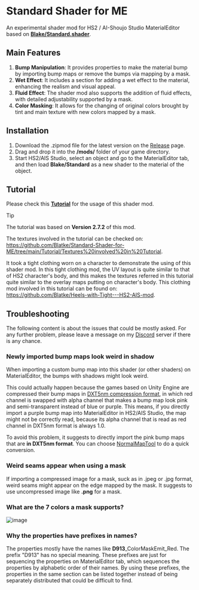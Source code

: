 # Standard Shader for ME
An experimental shader mod for HS2 / AI-Shoujo Studio MaterialEditor based on [**Blake/Standard.shader**](https://github.com/Blatke/Standard.shader).

## Main Features
1. **Bump Manipulation**: It provides properties to make the material bump by importing bump maps or remove the bumps via mapping by a mask.
2. **Wet Effect**: It includes a section for adding a wet effect to the material, enhancing the realism and visual appeal.
3. **Fluid Effect**: The shader mod also supports the addition of fluid effects, with detailed adjustability supported by a mask.
4. **Color Masking**: It allows for the changing of original colors brought by tint and main texture with new colors mapped by a mask.

## Installation
1. Download the .zipmod file for the latest version on the [Release](https://github.com/Blatke/Standard-Shader-for-ME/releases) page.
2. Drag and drop it into the **/mods/** folder of your game directory.
3. Start HS2/AIS Studio, select an object and go to the MaterialEditor tab, and then load **Blake/Standard** as a new shader to the material of the object.

## Tutorial

Please check this [**Tutorial**](https://github.com/Blatke/Standard-Shader-for-ME/blob/main/Tutorial/0.Tutorial.md) for the usage of this shader mod.


> [!TIP]
>
> The tutorial was based on **Version 2.7.2** of this mod.
>
> The textures involved in the tutorial can be checked on: https://github.com/Blatke/Standard-Shader-for-ME/tree/main/Tutorial/Textures%20involved%20in%20Tutorial.
> 
> It took a tight clothing worn on a character to demonstrate the using of this shader mod. In this tight clothing mod, the UV layout is quite similar to that of HS2 character's body, and this makes the textures referred in this tutorial quite similar to the overlay maps putting on character's body. This clothing mod involved in this tutorial can be found on: https://github.com/Blatke/Heels-with-Tight---HS2-AIS-mod.

## Troubleshooting
The following content is about the issues that could be mostly asked. For any further problem, please leave a message on my [Discord](https://discord.gg/nc5pmnf8X3) server if there is any chance.
### Newly imported bump maps look weird in shadow
When importing a custom bump map into this shader (or other shaders) on MaterialEditor, the bumps with shadows might look weird.

This could actually happen because the games based on Unity Engine are compressed their bump maps in [DXT5nm compression format](http://wiki.polycount.com/wiki/Normal_Map_Compression#DXT5nm_Compression), in which red channel is swapped with alpha channel that makes a bump map look pink and semi-transparent instead of blue or purple. This means, if you directly import a purple bump map into MaterialEditor in HS2/AIS Studio, the map might not be correctly read, because its alpha channel that is read as red channel in DXT5nm format is always 1.0.

To avoid this problem, it suggests to directly import the pink bump maps that are **in DXT5nm format**. You can choose [NormalMapTool](https://www.patreon.com/posts/99107961) to do a quick conversion.

### Weird seams appear when using a mask
If importing a compressed image for a mask, suck as in .jpeg or .jpg format, weird seams might appear on the edge mapped by the mask. It suggests to use uncompressed image like **.png** for a mask.

### What are the 7 colors a mask supports?
![image](https://github.com/user-attachments/assets/78c92cbc-5b3a-4390-a878-e62a7fa99413)

### Why the properties have prefixes in names?
The properties mostly have the names like **D913**_ColorMaskEmit_Red. The prefix "D913" has no special meaning. These prefixes are just for sequencing the properties on MaterialEditor tab, which sequences the properties by alphabetic order of their names. By using these prefixes, the properties in the same section can be listed together instead of being separately distributed that could be difficult to find.
